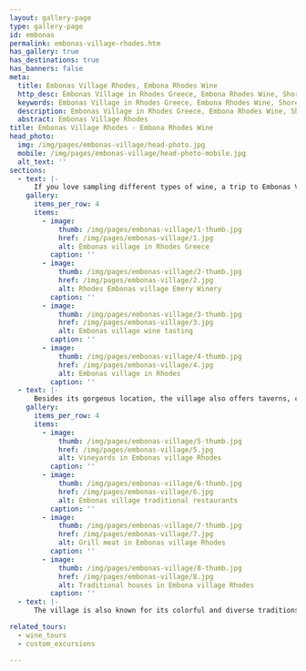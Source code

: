 ```yaml
---
layout: gallery-page
type: gallery-page
id: embonas
permalink: embonas-village-rhodes.htm
has_gallery: true
has_destinations: true
has_banners: false
meta:
  title: Embonas Village Rhodes, Embona Rhodes Wine
  http_desc: Embonas Village in Rhodes Greece, Embona Rhodes Wine, Shore Excursions to Embona Village in Rhodes Greece
  keywords: Embonas Village in Rhodes Greece, Embona Rhodes Wine, Shore Excursions to Embona Village in Rhodes Greece
  description: Embonas Village in Rhodes Greece, Embona Rhodes Wine, Shore Excursions to Embona Village in Rhodes Greece
  abstract: Embonas Village Rhodes
title: Embonas Village Rhodes - Embona Rhodes Wine
head_photo:
  img: /img/pages/embonas-village/head-photo.jpg
  mobile: /img/pages/embonas-village/head-photo-mobile.jpg
  alt_text: ''
sections:
  - text: |-
      If you love sampling different types of wine, a trip to Embonas Village should be on your bucket list. Embona or Empona is located on the west coast of the island, about 32 miles from Rhodes town, the tiny village is known not only for the wine it makes, but also for its unique location. It is nestled under the highest mountain on the island called Attaviros and is filled with luscious olive groves, vineyards, and pine forests. The top of the mountain still has remains of a temple that was built to pay homage to the Greek God Zeus.
    gallery:
      items_per_row: 4
      items:
        - image:
            thumb: /img/pages/embonas-village/1-thumb.jpg
            href: /img/pages/embonas-village/1.jpg
            alt: Embonas village in Rhodes Greece
          caption: ''
        - image:
            thumb: /img/pages/embonas-village/2-thumb.jpg
            href: /img/pages/embonas-village/2.jpg
            alt: Rhodes Embonas village Emery Winery
          caption: ''
        - image:
            thumb: /img/pages/embonas-village/3-thumb.jpg
            href: /img/pages/embonas-village/3.jpg
            alt: Embonas village wine tasting
          caption: ''
        - image:
            thumb: /img/pages/embonas-village/4-thumb.jpg
            href: /img/pages/embonas-village/4.jpg
            alt: Embonas village in Rhodes
          caption: ''
  - text: |-
      Besides its gorgeous location, the village also offers taverns, cafes, and shops where tourists can buy souvenirs from. This includes a special type of liquor called Souma which is only available at the village. If you time your visit right, you can also take part in traditional festivals such as the wine festival.   What stands out about Embonas village is its timeless look and feel.  The fact that it produces some of the best wines in the world has made the village a tourist attraction in its own right.
    gallery:
      items_per_row: 4
      items:
        - image:
            thumb: /img/pages/embonas-village/5-thumb.jpg
            href: /img/pages/embonas-village/5.jpg
            alt: Vineyards in Embonas village Rhodes
          caption: ''
        - image:
            thumb: /img/pages/embonas-village/6-thumb.jpg
            href: /img/pages/embonas-village/6.jpg
            alt: Embonas village traditional restaurants
          caption: ''
        - image:
            thumb: /img/pages/embonas-village/7-thumb.jpg
            href: /img/pages/embonas-village/7.jpg
            alt: Grill meat in Embonas village Rhodes
          caption: ''
        - image:
            thumb: /img/pages/embonas-village/8-thumb.jpg
            href: /img/pages/embonas-village/8.jpg
            alt: Traditional houses in Embona village Rhodes
          caption: ''
  - text: |-
      The village is also known for its colorful and diverse traditions that highlight its growth throughout the centuries. Visitors are treated to traditional songs, feasts, and dances that are unique to Embonas and which they can take part in as well.   Almost all of the homes stand out as fine examples of the traditional architecture of Rhodes and they’re well-maintained. Mingle with the locals, sit, and dine on classical dishes in the taverns and cafes and just let all of your stress melt away.  That is the magic that Embonas village offers tourists. 

related_tours:
  - wine_tours
  - custom_excursions

---
```

